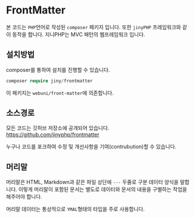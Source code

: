 # FrontMatter
본 코드는 `PHP`언어로 작성된 `composer` 페키지 입니다. 또한 `jinyPHP` 프레임워크와 같이 동작을 합니다.
지니PHP는 MVC 패턴의 웹프레임워크 입니다.


## 설치방법
composer를 통하여 설치를 진행할 수 있습니다.

```php
composer require jiny/frontmatter
```

이 페키지는 `webuni/front-matter`에 의존합니다.


## 소스경로
모든 코드는 깃허브 저장소에 공개되어 있습니다.
https://github.com/jinyphp/frontmatter

누구나 코드를 포크하여 수정 및 개선사항을 기여(contrubution)할 수 있습니다.


## 머리말
머리말은 HTML, Markdown과 같은 파일 상단에 `---` 두줄로 구분 데이터 양식을 말합니다. 
이렇게 머리말이 포함된 문서는 별도로 데이터와 문서의 내용을 구별하는 작업을 해주어야 합니다.

머리말 데이터는 통상적으로 `YMAL`형태의 타입을 주로 사용합니다.